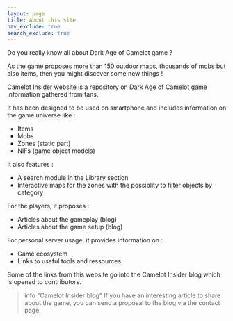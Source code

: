 ```yaml
---
layout: page
title: About this site
nav_exclude: true
search_exclude: true
---
```


Do you really know all about Dark Age of Camelot game ? 

As the game proposes more than 150 outdoor maps, thousands of mobs but also items, then you might discover some new things !

Camelot Insider website is a repository on Dark Age of Camelot game information gathered from fans.

It has been designed to be used on smartphone and includes information on the game universe like :
- Items
- Mobs 
- Zones (static part)
- NIFs (game object models)

It also features : 
- A search module in the Library section
- Interactive maps for the zones with the possiblity to filter objects by category

For the players, it proposes : 
- Articles about the gameplay (blog)
- Articles about the game setup (blog)

For personal server usage, it provides information on : 
- Game ecosystem
- Links to useful tools and ressources

Some of the links from this website go into the Camelot Insider blog which is opened to contributors.

 
> info "Camelot Insider blog"
> If you have an interesting article to share about the game, you can send a proposal to the blog via the contact page.


